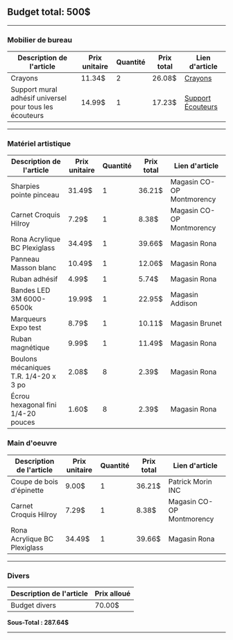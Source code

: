## Budget total: 500$

---

### Mobilier de bureau

| Description de l'article                                | Prix unitaire | Quantité | Prix total | Lien d'article                                                                                                    |
| ------------------------------------------------------- | ------------- | -------- | ---------- | ----------------------------------------------------------------------------------------------------------------- |
| Crayons                                                 | 11.34$        | 2        | 26.08$     | [Crayons](https://www.amazon.ca/Amazon-Basics-Low-Odor-Whiteboard-Assorted/dp/B00T3ROM9G/)                        |
| Support mural adhésif universel pour tous les écouteurs | 14.99$        | 1        | 17.23$     | [Support Écouteurs](https://www.amazon.ca/Headphone-Universal-Sennheiser-Audio-Technica-Controller/dp/B077MBVHP7) |

---

### Matériel artistique

| Description de l'article              | Prix unitaire | Quantité | Prix total | Lien d'article            |
| ------------------------------------- | ------------- | -------- | ---------- | ------------------------- |
| Sharpies pointe pinceau               | 31.49$        | 1        | 36.21$     | Magasin CO-OP Montmorency |
| Carnet Croquis Hilroy                 | 7.29$         | 1        | 8.38$      | Magasin CO-OP Montmorency |
| Rona Acrylique BC Plexiglass          | 34.49$        | 1        | 39.66$     | Magasin Rona              |
| Panneau Masson blanc                  | 10.49$        | 1        | 12.06$     | Magasin Rona              |
| Ruban adhésif                         | 4.99$         | 1        | 5.74$      | Magasin Rona              |
| Bandes LED 3M 6000-6500k              | 19.99$        | 1        | 22.95$     | Magasin Addison           |
| Marqueurs Expo test                   | 8.79$         | 1        | 10.11$     | Magasin Brunet            |
| Ruban magnétique                      | 9.99$         | 1        | 11.49$     | Magasin Rona              |
| Boulons mécaniques T.R. 1/4-20 x 3 po | 2.08$         | 8        | 2.39$      | Magasin Rona              |
| Écrou hexagonal fini 1/4-20 pouces    | 1.60$         | 8        | 2.39$      | Magasin Rona              |

### Main d'oeuvre

| Description de l'article     | Prix unitaire | Quantité | Prix total | Lien d'article            |
| ---------------------------- | ------------- | -------- | ---------- | ------------------------- |
| Coupe de bois d'épinette     | 9.00$         | 1        | 36.21$     | Patrick Morin INC         |
| Carnet Croquis Hilroy        | 7.29$         | 1        | 8.38$      | Magasin CO-OP Montmorency |
| Rona Acrylique BC Plexiglass | 34.49$        | 1        | 39.66$     | Magasin Rona              |

---

### Divers

| Description de l'article | Prix alloué |
| ------------------------ | ----------- |
| Budget divers            | 70.00$      |

**Sous-Total : 287.64$**

---
